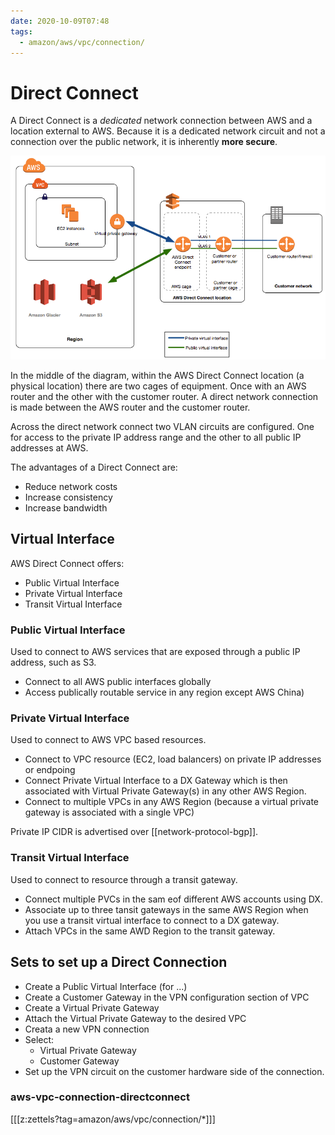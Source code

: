 ```yaml
---
date: 2020-10-09T07:48
tags:
  - amazon/aws/vpc/connection/
---
```


# Direct Connect

A Direct Connect is a *dedicated* network connection between AWS and a location external to AWS.
Because it is a dedicated network circuit and not a connection over the public network, it is inherently **more secure**.

![Direct Connect](./static/direct_connect_overview.png)

In the middle of the diagram, within the AWS Direct Connect location (a physical location) there are two cages of equipment. Once with an AWS router and the other with the customer
router.
A direct network connection is made between the AWS router and the customer router.

Across the direct network connect two VLAN circuits are configured. One for access to the private IP address range and the other to all public IP addresses at AWS.

The advantages of a Direct Connect are:
* Reduce network costs 
* Increase consistency
* Increase bandwidth


## Virtual Interface

AWS Direct Connect offers:
* Public Virtual Interface
* Private Virtual Interface
* Transit Virtual Interface

### Public Virtual Interface

Used to connect to AWS services that are exposed through a public IP address, such as S3.
* Connect to all AWS public interfaces globally
* Access publically routable service in any region except AWS China)

### Private Virtual Interface

Used to connect to AWS VPC based resources.
* Connect to VPC resource (EC2, load balancers) on private IP addresses or endpoing
* Connect Private Virtual Interface to a DX Gateway which is then associated with Virtual Private Gateway(s) in any other AWS Region.
* Connect to multiple VPCs in any AWS Region (because a virtual private gateway is associated with a single VPC)

Private IP CIDR is advertised over [[network-protocol-bgp]].

### Transit Virtual Interface

Used to connect to resource through a transit gateway.
* Connect multiple PVCs in the sam eof different AWS accounts using DX.
* Associate up to three tansit gateways in the same AWS Region when you use a transit virtual interface to connect to a DX gateway.
* Attach VPCs in the same AWD Region to the transit gateway.

## Sets to set up a Direct Connection
* Create a Public Virtual Interface (for ...)
* Create a Customer Gateway in the VPN configuration section of VPC
* Create a Virtual Private Gateway
* Attach the Virtual Private Gateway to the desired VPC
* Creata a new VPN connection
* Select:
  * Virtual Private Gateway
  * Customer Gateway
* Set up the VPN circuit on the customer hardware side of the connection.

### aws-vpc-connection-directconnect

[[[z:zettels?tag=amazon/aws/vpc/connection/*]]]